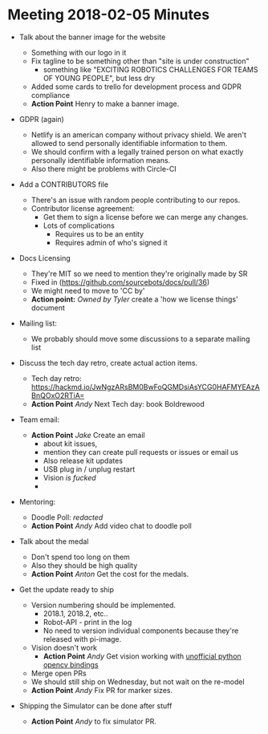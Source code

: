 # Meeting 2018-02-05 Minutes

- Talk about the banner image for the website
    - Something with our logo in it
    - Fix tagline to be something other than "site is under construction"
        - something like "EXCITING ROBOTICS CHALLENGES FOR TEAMS OF YOUNG PEOPLE", but less dry
    - Added some cards to trello for development process and GDPR compliance
    - **Action Point** Henry to make a banner image.

- GDPR (again)
    - Netlify is an american company without privacy shield. We aren't allowed to send personally identifiable information to them.
    - We should confirm with a legally trained person on what exactly personally identifiable information means.
    - Also there might be problems with Circle-CI

- Add a CONTRIBUTORS file
    - There's an issue with random people contributing to our repos.
    - Contributor license agreement:
        - Get them to sign a license before we can merge any changes.
        - Lots of complications
            - Requires us to be an entity
            - Requires admin of who's signed it

- Docs Licensing
    - They're MIT so we need to mention they're originally made by SR
    - Fixed in (https://github.com/sourcebots/docs/pull/36)
    - We might need to move to 'CC by'
    - **Action point:** _Owned by Tyler_ create a 'how we license things' document

- Mailing list:
    - We probably should move some discussions to a separate mailing list

- Discuss the tech day retro, create actual action items.
    - Tech day retro: https://hackmd.io/JwNgzARsBM0BwFoQGMDsiAsYCG0HAFMYEAzABnQOxO2RTiA=
    - **Action Point** _Andy_ Next Tech day: book Boldrewood
    
- Team email:
    - **Action Point** _Jake_ Create an email 
        - about kit issues, 
        - mention they can create pull requests or issues or email us
        - Also release kit updates
        - USB plug in / unplug restart
        - Vision _is fucked_
        - 
  
- Mentoring:
    - Doodle Poll: *redacted*
    - **Action Point** _Andy_ Add video chat to doodle poll

- Talk about the medal
    - Don't spend too long on them
    - Also they should be high quality
    - **Action Point** _Anton_ Get the cost for the medals.

- Get the update ready to ship
    - Version numbering should be implemented.
        - 2018.1, 2018.2, etc..
        - Robot-API - print in the log
        - No need to version individual components because they're released with pi-image.
    - Vision doesn't work
        - **Action Point** _Andy_ Get vision working with [unofficial python opencv bindings](https://pypi.python.org/pypi/opencv-python)
    - Merge open PRs
    - We should still ship on Wednesday, but not wait on the re-model
    - **Action Point** _Andy_ Fix PR for marker sizes.

- Shipping the Simulator can be done after stuff
    - **Action Point** _Andy_ to fix simulator PR.
